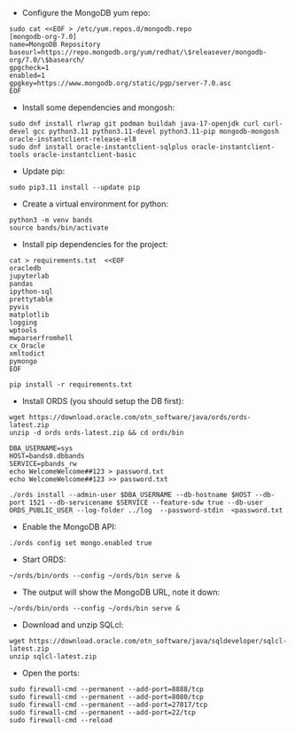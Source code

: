 * Configure the MongoDB yum repo:

```
sudo cat <<EOF > /etc/yum.repos.d/mongodb.repo
[mongodb-org-7.0]
name=MongoDB Repository
baseurl=https://repo.mongodb.org/yum/redhat/\$releasever/mongodb-org/7.0/\$basearch/
gpgcheck=1
enabled=1
gpgkey=https://www.mongodb.org/static/pgp/server-7.0.asc
EOF
```

* Install some dependencies and mongosh:

```
sudo dnf install rlwrap git podman buildah java-17-openjdk curl curl-devel gcc python3.11 python3.11-devel python3.11-pip mongodb-mongosh oracle-instantclient-release-el8
sudo dnf install oracle-instantclient-sqlplus oracle-instantclient-tools oracle-instantclient-basic

```

* Update pip:

```
sudo pip3.11 install --update pip
```

* Create a virtual environment for python:
```
python3 -m venv bands
source bands/bin/activate
```

* Install pip dependencies for the project:

```
cat > requirements.txt  <<EOF
oracledb
jupyterlab
pandas
ipython-sql
prettytable
pyvis
matplotlib
logging
wptools
mwparserfromhell
cx_Oracle
xmltodict
pymongo
EOF

pip install -r requirements.txt
```

* Install ORDS (you should setup the DB first):

```
wget https://download.oracle.com/otn_software/java/ords/ords-latest.zip
unzip -d ords ords-latest.zip && cd ords/bin

DBA_USERNAME=sys
HOST=bands0.dbbands
SERVICE=pbands_rw
echo WelcomeWelcome##123 > password.txt
echo WelcomeWelcome##123 >> password.txt

./ords install --admin-user $DBA_USERNAME --db-hostname $HOST --db-port 1521 --db-servicename $SERVICE --feature-sdw true --db-user ORDS_PUBLIC_USER --log-folder ../log  --password-stdin  <password.txt
```

* Enable the MongoDB API:
```
./ords config set mongo.enabled true
```

* Start ORDS:
```
~/ords/bin/ords --config ~/ords/bin serve &
```

* The output will show the MongoDB URL, note it down:
```
~/ords/bin/ords --config ~/ords/bin serve &
```

* Download and unzip SQLcl:
```
wget https://download.oracle.com/otn_software/java/sqldeveloper/sqlcl-latest.zip
unzip sqlcl-latest.zip
```

* Open the ports:

```
sudo firewall-cmd --permanent --add-port=8888/tcp
sudo firewall-cmd --permanent --add-port=8080/tcp
sudo firewall-cmd --permanent --add-port=27017/tcp
sudo firewall-cmd --permanent --add-port=22/tcp
sudo firewall-cmd --reload
```

